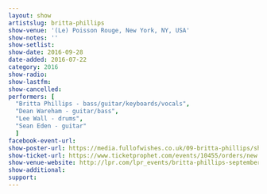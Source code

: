 ```yaml
---
layout: show
artistslug: britta-phillips
show-venue: '(Le) Poisson Rouge, New York, NY, USA'
show-notes: ''
show-setlist:
show-date: 2016-09-28
date-added: 2016-07-22
category: 2016
show-radio:
show-lastfm:
show-cancelled:
performers: [
  "Britta Phillips - bass/guitar/keyboards/vocals",
  "Dean Wareham - guitar/bass",
  "Lee Wall - drums",
  "Sean Eden - guitar"
  ]
facebook-event-url:
show-poster-url: https://media.fullofwishes.co.uk/09-britta-phillips/show_assets/2016-09-28-britta-phillips-le-poisson-rouge-poster.jpg
show-ticket-url: https://www.ticketprophet.com/events/10455/orders/new
show-venue-website: http://lpr.com/lpr_events/britta-phillips-september-28th-2016/
show-additional:
support:
---
```


